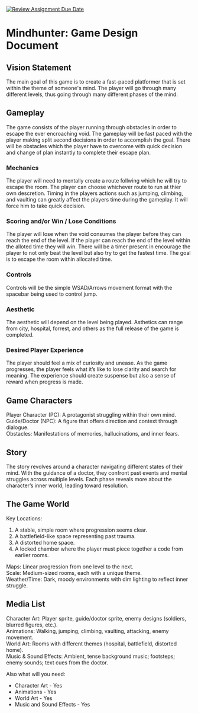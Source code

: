 [![Review Assignment Due Date](https://classroom.github.com/assets/deadline-readme-button-22041afd0340ce965d47ae6ef1cefeee28c7c493a6346c4f15d667ab976d596c.svg)](https://classroom.github.com/a/RUW5rPtF)
# Mindhunter: Game Design Document

## Vision Statement
The main goal of this game is to create a fast-paced platformer that is set within the theme of someone's mind. The player will go through many different levels, thus going through many different phases of the mind. 

## Gameplay 
The game consists of the player running through obstacles in order to escape the ever encroaching void. The gameplay will be fast paced with the player making split second decisions in order to accomplish the goal. There will be obstacles which the player have to overcome with quick decision and change of plan instantly to complete their escape plan. 

### Mechanics
The player will need to mentally create a route follwing which he will try to escape the room. The player can choose whichever route to run at thier own descretion. Timing in the players actions such as jumping, climbing, and vaulting can greatly affect the players time during the gameplay. It will force him to take quick decision.  

### Scoring and/or Win / Lose Conditions
The player will lose when the void consumes the player before they can reach the end of the level. If the player can reach the end of the level within the alloted time they will win. There will be a timer present in encourage the player to not only beat the level but also try to get the fastest time. The goal is to escape the room within allocated time.

### Controls
Controls will be the simple WSAD/Arrows movement format with the spacebar being used to control jump.

### Aesthetic
The aesthetic will depend on the level being played. Asthetics can range from city, hospital, forrest, and others as the full release of the game is completed. 

### Desired Player Experience
The player should feel a mix of curiosity and unease. As the game progresses, the player feels what it’s like to lose clarity and search for meaning. The experience should create suspense but also a sense of reward when progress is made.

## Game Characters
Player Character (PC): A protagonist struggling within their own mind.<br />
Guide/Doctor (NPC): A figure that offers direction and context through dialogue.<br />
Obstacles: Manifestations of memories, hallucinations, and inner fears.<br />

## Story
The story revolves around a character navigating different states of their mind. With the guidance of a doctor, they confront past events and mental struggles across multiple levels. Each phase reveals more about the character’s inner world, leading toward resolution.

## The Game World
Key Locations:
  1. A stable, simple room where progression seems clear.
  2. A battlefield-like space representing past trauma.
  3. A distorted home space.
  4. A locked chamber where the player must piece together a code from earlier rooms.<br />
  
Maps: Linear progression from one level to the next.<br />
Scale: Medium-sized rooms, each with a unique theme.<br />
Weather/Time: Dark, moody environments with dim lighting to reflect inner struggle.<br />
  
## Media List
Character Art: Player sprite, guide/doctor sprite, enemy designs (soldiers, blurred figures, etc.).<br />
Animations: Walking, jumping, climbing, vaulting, attacking, enemy movement.<br />
World Art: Rooms with different themes (hospital, battlefield, distorted home).<br />
Music & Sound Effects: Ambient, tense background music; footsteps; enemy sounds; text cues from the doctor.<br />

Also what will you need:
* Character Art - Yes
* Animations - Yes
* World Art - Yes
* Music and Sound Effects - Yes
